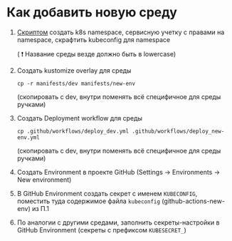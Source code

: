 <!-- markdownlint-disable MD033 -->
# Как добавить новую среду

1. [Скриптом](../scripts/create-new-environment.ps1) создать k8s namespace, сервисную учетку с правами на namespace, скрафтить kubeconfig для namespace

    ( :exclamation: Название среды везде должно быть в lowercase)

2. Создать kustomize overlay для среды

    `cp -r manifests/dev manifests/new-env`

    (cкопировать с dev, внутри поменять всё специфичное для среды ручками)

3. Создать Deployment workflow для среды

    `cp .github/workflows/deploy_dev.yml .github/workflows/deploy_new-env.yml`

    (cкопировать с dev, внутри поменять всё специфичное для среды ручками)

4. Создать Environment в проекте GitHub (Settings -> Environments -> New  environment)

5. В GitHub Environment создать секрет с именем `KUBECONFIG`, поместить туда содержимое файла `kubeconfig` (github-actions-new-env) из П.1

6. По аналогии с другими средами, заполнить секреты-настройки в GitHub Environment (секреты с префиксом `KUBESECRET_`)
